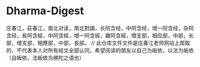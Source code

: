 # Dharma-Digest
庄春江，莊春江，南北对读，南北對讀，长阿含经，中阿含经，增一阿含经，杂阿含经，長阿含經，中阿含經，增一阿含經，雜阿含經，增支部，相应部，中部，长部，增支部，相應部，中部，長部。
//
此仓库文件文件是庄春江老师网站上爬取的，不代表本人对所有经文全部认同，希望阅读的朋友以自己为皈依，以法为皈依（自皈依，法皈依为佛陀之语也）
